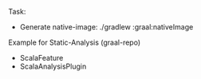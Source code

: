 Task:
- Generate native-image: ./gradlew :graal:nativeImage

Example for Static-Analysis (graal-repo)
* ScalaFeature
* ScalaAnalysisPlugin
